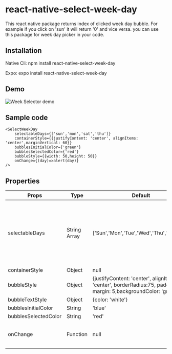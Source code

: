 # react-native-select-week-day
This react native package returns index of clicked week day bubble. For example if you click on 'sun' it will return '0' and vice versa. you can use this package for week day picker in your code.
## Installation
Native Cli: npm install react-native-select-week-day

Expo: expo install react-native-select-week-day
## Demo
![Week Selector demo](https://user-images.githubusercontent.com/56933027/213881616-d645f679-1e1c-4ed6-8293-d70b45b339e8.gif)

## Sample code
```
<SelectWeekDay
    selectableDays={['sun','mon','sat','thu']}
    containerStyle={{justifyContent: 'center', alignItems: 'center',marginVertical: 60}}
    bubblesInitialColor={'green'}
    bubblesSelectedColor={'red'}
    bubbleStyle={{width: 50,height: 50}}
    onChange={(day)=>alert(day)}
/>
```
## Properties
|Props|Type|Default|Description|
|---|---|---|---|
|selectableDays|String Array|['Sun','Mon','Tue','Wed','Thu','Fri','Sat']|Make sure pass only three character string element in an array, otherwise it will not work.|
|containerStyle|Object|null|
|bubbleStyle|Object|{justifyContent: 'center', alignItems: 'center', borderRadius:75, padding: 10, margin: 5,backgroundColor: 'gray'}|
|bubbleTextStyle|Object|{color: 'white'}|
|bubblesInitialColor|String|'blue'|
|bubblesSelectedColor|String|'red'|
|onChange|Function|null|It will return index of clicked bubble